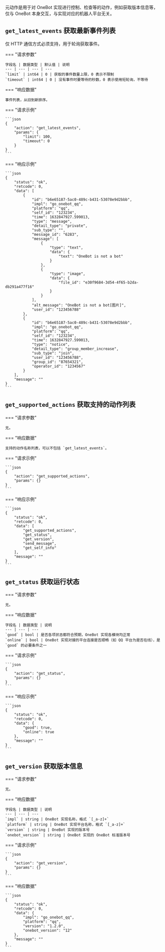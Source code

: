 元动作是用于对 OneBot 实现进行控制、检查等的动作，例如获取版本信息等，仅与 OneBot 本身交互，与实现对应的机器人平台无关。

## `get_latest_events` 获取最新事件列表

仅 HTTP 通信方式必须支持，用于轮询获取事件。

=== "请求参数"

    字段名 | 数据类型 | 默认值 | 说明
    --- | --- | --- | ---
    `limit` | int64 | 0 | 获取的事件数量上限，0 表示不限制
    `timeout` | int64 | 0 | 没有事件时要等待的秒数，0 表示使用短轮询，不等待

=== "响应数据"

    事件列表，从旧到新排序。

=== "请求示例"

    ```json
    {
        "action": "get_latest_events",
        "params": {
            "limit": 100,
            "timeout": 0
        }
    }
    ```

=== "响应示例"

    ```json
    {
        "status": "ok",
        "retcode": 0,
        "data": [
            {
                "id": "b6e65187-5ac0-489c-b431-53078e9d2bbb",
                "impl": "go_onebot_qq",
                "platform": "qq",
                "self_id": "123234",
                "time": 1632847927.599013,
                "type": "message",
                "detail_type": "private",
                "sub_type": "",
                "message_id": "6283",
                "message": [
                    {
                        "type": "text",
                        "data": {
                            "text": "OneBot is not a bot"
                        }
                    },
                    {
                        "type": "image",
                        "data": {
                            "file_id": "e30f9684-3d54-4f65-b2da-db291a477f16"
                        }
                    }
                ],
                "alt_message": "OneBot is not a bot[图片]",
                "user_id": "123456788"
            },
            {
                "id": "b6e65187-5ac0-489c-b431-53078e9d2bbb",
                "impl": "go_onebot_qq",
                "platform": "qq",
                "self_id": "123234",
                "time": 1632847927.599013,
                "type": "notice",
                "detail_type": "group_member_increase",
                "sub_type": "join",
                "user_id": "123456788",
                "group_id": "87654321",
                "operator_id": "1234567"
            }
        ],
        "message": ""
    }
    ```

## `get_supported_actions` 获取支持的动作列表

=== "请求参数"

    无。

=== "响应数据"

    支持的动作名称列表，可以不包括 `get_latest_events`。

=== "请求示例"

    ```json
    {
        "action": "get_supported_actions",
        "params": {}
    }
    ```

=== "响应示例"

    ```json
    {
        "status": "ok",
        "retcode": 0,
        "data": [
            "get_supported_actions",
            "get_status",
            "get_version",
            "send_message",
            "get_self_info"
        ],
        "message": ""
    }
    ```

## `get_status` 获取运行状态

=== "请求参数"

    无。

=== "响应数据"

    字段名 | 数据类型 | 说明
    --- | --- | ---
    `good` | bool | 是否各项状态都符合预期，OneBot 实现各模块均正常
    `online` | bool | OneBot 实现对接的平台连接是否顺畅（如 QQ 平台为是否在线），是 `good` 的必要条件之一

=== "请求示例"

    ```json
    {
        "action": "get_status",
        "params": {}
    }
    ```

=== "响应示例"

    ```json
    {
        "status": "ok",
        "retcode": 0,
        "data": {
            "good": true,
            "online": true
        },
        "message": ""
    }
    ```

## `get_version` 获取版本信息

=== "请求参数"

    无。

=== "响应数据"

    字段名 | 数据类型 | 说明
    --- | --- | ---
    `impl` | string | OneBot 实现名称，格式 `[_a-z]+`
    `platform` | string | OneBot 实现平台名称，格式 `[_a-z]+`
    `version` | string | OneBot 实现的版本号
    `onebot_version` | string | OneBot 实现的 OneBot 标准版本号

=== "请求示例"

    ```json
    {
        "action": "get_version",
        "params": {}
    }
    ```

=== "响应数据"

    ```json
    {
        "status": "ok",
        "retcode": 0,
        "data": {
            "impl": "go_onebot_qq",
            "platform": "qq",
            "version": "1.2.0",
            "onebot_version": "12"
        },
        "message": ""
    }
    ```
